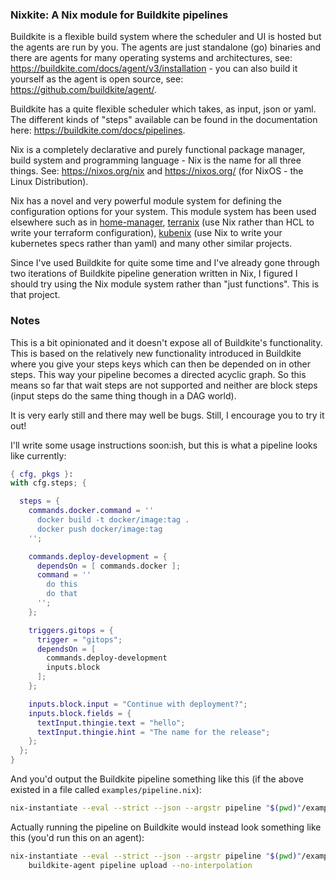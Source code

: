### Nixkite: A Nix module for Buildkite pipelines

Buildkite is a flexible build system where the scheduler and UI is hosted but the agents are run by you. The agents are just standalone (go) binaries and there are agents for many operating systems and architectures, see: https://buildkite.com/docs/agent/v3/installation - you can also build it yourself as the agent is open source, see: https://github.com/buildkite/agent/.

Buildkite has a quite flexible scheduler which takes, as input, json or yaml. The different kinds of "steps" available can be found in the documentation here: https://buildkite.com/docs/pipelines.

Nix is a completely declarative and purely functional package manager, build system and programming language - Nix is the name for all three things. See: https://nixos.org/nix and https://nixos.org/ (for NixOS - the Linux Distribution).

Nix has a novel and very powerful module system for defining the configuration options for your system. This module system has been used elsewhere such as in [home-manager](https://github.com/rycee/home-manager), [terranix](https://terranix.org) (use Nix rather than HCL to write your terraform configuration), [kubenix](https://github.com/xtruder/kubenix) (use Nix to write your kubernetes specs rather than yaml) and many other similar projects.

Since I've used Buildkite for quite some time and I've already gone through two iterations of Buildkite pipeline generation written in Nix, I figured I should try using the Nix module system rather than "just functions". This is that project.

### Notes

This is a bit opinionated and it doesn't expose all of Buildkite's functionality. This is based on the relatively new functionality introduced in Buildkite where you give your steps keys which can then be depended on in other steps. This way your pipeline becomes a directed acyclic graph. So this means so far that wait steps are not supported and neither are block steps (input steps do the same thing though in a DAG world).

It is very early still and there may well be bugs. Still, I encourage you to try it out!

I'll write some usage instructions soon:ish, but this is what a pipeline looks like currently:

```nix
{ cfg, pkgs }:
with cfg.steps; {

  steps = {
    commands.docker.command = ''
      docker build -t docker/image:tag .
      docker push docker/image:tag
    '';

    commands.deploy-development = {
      dependsOn = [ commands.docker ];
      command = ''
        do this
        do that
      '';
    };

    triggers.gitops = {
      trigger = "gitops";
      dependsOn = [
        commands.deploy-development
        inputs.block
      ];
    };

    inputs.block.input = "Continue with deployment?";
    inputs.block.fields = {
      textInput.thingie.text = "hello";
      textInput.thingie.hint = "The name for the release";
    };
  };
}

```

And you'd output the Buildkite pipeline something like this (if the above existed in a file called `examples/pipeline.nix`):

```sh
nix-instantiate --eval --strict --json --argstr pipeline "$(pwd)"/examples/pipeline.nix | jq .
```

Actually running the pipeline on Buildkite would instead look something like this (you'd run this on an agent):

```sh
nix-instantiate --eval --strict --json --argstr pipeline "$(pwd)"/examples/pipeline.nix | \
    buildkite-agent pipeline upload --no-interpolation
````